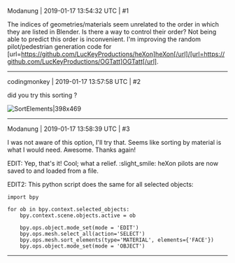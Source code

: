 Modanung | 2019-01-17 13:54:32 UTC | #1

The indices of geometries/materials seem unrelated to the order in which they are listed in Blender. Is there a way to control their order? Not being able to predict this order is inconvenient.
I'm improving the random pilot/pedestrian generation code for [url=https://github.com/LucKeyProductions/heXon]heXon[/url]/[url=https://github.com/LucKeyProductions/OGTatt]OGTatt[/url].

-------------------------

codingmonkey | 2019-01-17 13:57:58 UTC | #2

did you try this sorting ?

![SortElements|398x469](upload://b2AvJdD6SKzmBhGUJadQGm1iSz6.png)

-------------------------

Modanung | 2019-01-17 13:58:39 UTC | #3

I was not aware of this option, I'll try that. Seems like sorting by material is what I would need. Awesome.
Thanks again!

EDIT: Yep, that's it! Cool; what a relief. :slight_smile:
heXon pilots are now saved to and loaded from a file.

EDIT2: This python script does the same for all selected objects:
```
import bpy

for ob in bpy.context.selected_objects:
    bpy.context.scene.objects.active = ob
    
    bpy.ops.object.mode_set(mode = 'EDIT')
    bpy.ops.mesh.select_all(action='SELECT')
    bpy.ops.mesh.sort_elements(type='MATERIAL', elements={'FACE'})
    bpy.ops.object.mode_set(mode = 'OBJECT')
```

-------------------------

